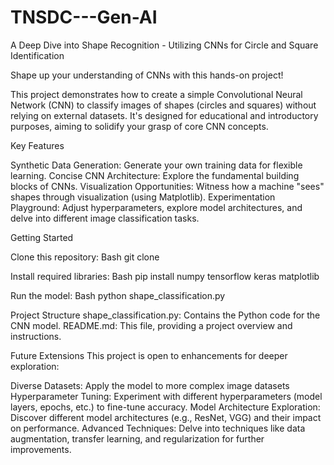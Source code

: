 # TNSDC---Gen-AI

A Deep Dive into Shape Recognition - Utilizing CNNs for Circle and Square Identification

Shape up your understanding of CNNs with this hands-on project!

This project demonstrates how to create a simple Convolutional Neural Network (CNN) to classify images of shapes (circles and squares) without relying on external datasets. It's designed for educational and introductory purposes, aiming to solidify your grasp of core CNN concepts.

Key Features

Synthetic Data Generation: Generate your own training data for flexible learning.
Concise CNN Architecture: Explore the fundamental building blocks of CNNs.
Visualization Opportunities: Witness how a machine "sees" shapes through visualization (using Matplotlib).
Experimentation Playground: Adjust hyperparameters, explore model architectures, and delve into different image classification tasks.

Getting Started

Clone this repository:
Bash
git clone 

Install required libraries:
Bash
pip install numpy tensorflow keras matplotlib

Run the model:
Bash
python shape_classification.py

Project Structure
shape_classification.py: Contains the Python code for the CNN model.
README.md: This file, providing a project overview and instructions.

Future Extensions
This project is open to enhancements for deeper exploration:

Diverse Datasets: Apply the model to more complex image datasets
Hyperparameter Tuning: Experiment with different hyperparameters (model layers, epochs, etc.) to fine-tune accuracy.
Model Architecture Exploration: Discover different model architectures (e.g., ResNet, VGG) and their impact on performance.
Advanced Techniques: Delve into techniques like data augmentation, transfer learning, and regularization for further improvements.
